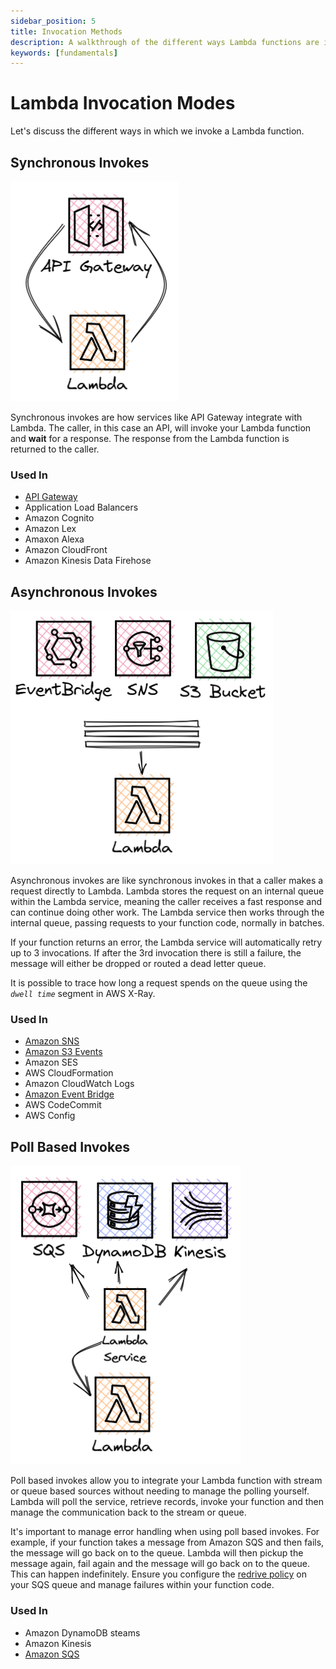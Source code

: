 ```yaml
---
sidebar_position: 5
title: Invocation Methods
description: A walkthrough of the different ways Lambda functions are invoked
keywords: [fundamentals]
---
```


# Lambda Invocation Modes

Let's discuss the different ways in which we invoke a Lambda function.

## Synchronous Invokes

![Lambda synchronous invocation diagram](/img/sync-invoke.png)

Synchronous invokes are how services like API Gateway integrate with Lambda. The caller, in this case an API, will invoke your Lambda function and **wait** for a response. The response from the Lambda function is returned to the caller.

### Used In

- [API Gateway](/docs/event-sources/api-gw-http)
- Application Load Balancers
- Amazon Cognito
- Amazon Lex
- Amaxon Alexa
- Amazon CloudFront
- Amazon Kinesis Data Firehose

## Asynchronous Invokes

![Lambda asynchronous invocation diagram](/img/async-invokes.png)

Asynchronous invokes are like synchronous invokes in that a caller makes a request directly to Lambda. Lambda stores the request on an internal queue within the Lambda service, meaning the caller receives a fast response and can continue doing other work. The Lambda service then works through the internal queue, passing requests to your function code, normally in batches.

If your function returns an error, the Lambda service will automatically retry up to 3 invocations. If after the 3rd invocation there is still a failure, the message will either be dropped or routed a dead letter queue.

It is possible to trace how long a request spends on the queue using the _`dwell time`_ segment in AWS X-Ray.

### Used In

- [Amazon SNS](/docs/event-sources/sns)
- [Amazon S3 Events](/docs/event-sources/s3)
- Amazon SES
- AWS CloudFormation
- Amazon CloudWatch Logs
- [Amazon Event Bridge](/docs/event-sources/event-bridge)
- AWS CodeCommit
- AWS Config

## Poll Based Invokes

![Lambda poll-based invocation diagram](/img/poll-based-invokes.png)

Poll based invokes allow you to integrate your Lambda function with stream or queue based sources without needing to manage the polling yourself. Lambda will poll the service, retrieve records, invoke your function and then manage the communication back to the stream or queue.

It's important to manage error handling when using poll based invokes. For example, if your function takes a message from Amazon SQS and then fails, the message will go back on to the queue. Lambda will then pickup the message again, fail again and the message will go back on to the queue. This can happen indefinitely. Ensure you configure the [redrive policy](https://docs.aws.amazon.com/AWSSimpleQueueService/latest/SQSDeveloperGuide/sqs-dead-letter-queues.html) on your SQS queue and manage failures within your function code.

### Used In

- Amazon DynamoDB steams
- Amazon Kinesis
- [Amazon SQS](/docs/event-sources/sqs)
